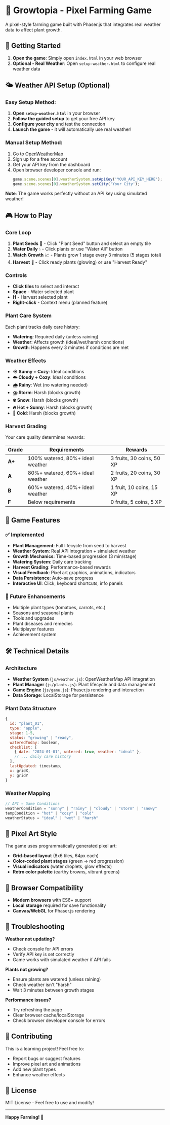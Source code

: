 # 🌱 Growtopia - Pixel Farming Game

A pixel-style farming game built with Phaser.js that integrates real weather data to affect plant growth.

## 🚀 Getting Started

1. **Open the game**: Simply open `index.html` in your web browser
2. **Optional - Real Weather**: Open `setup-weather.html` to configure real weather data

## 🌤️ Weather API Setup (Optional)

### Easy Setup Method:
1. **Open `setup-weather.html`** in your browser
2. **Follow the guided setup** to get your free API key
3. **Configure your city** and test the connection
4. **Launch the game** - it will automatically use real weather!

### Manual Setup Method:
1. Go to [OpenWeatherMap](https://openweathermap.org/api)
2. Sign up for a free account
3. Get your API key from the dashboard
4. Open browser developer console and run:
   ```javascript
   game.scene.scenes[0].weatherSystem.setApiKey('YOUR_API_KEY_HERE');
   game.scene.scenes[0].weatherSystem.setCity('Your City');
   ```

**Note**: The game works perfectly without an API key using simulated weather!

## 🎮 How to Play

### Core Loop
1. **Plant Seeds** 🌱 - Click "Plant Seed" button and select an empty tile
2. **Water Daily** 💧 - Click plants or use "Water All" button  
3. **Watch Growth** 📈 - Plants grow 1 stage every 3 minutes (5 stages total)
4. **Harvest** 🍎 - Click ready plants (glowing) or use "Harvest Ready"

### Controls
- **Click tiles** to select and interact
- **Space** - Water selected plant
- **H** - Harvest selected plant
- **Right-click** - Context menu (planned feature)

### Plant Care System
Each plant tracks daily care history:
- **Watering**: Required daily (unless raining)
- **Weather**: Affects growth (ideal/wet/harsh conditions)
- **Growth**: Happens every 3 minutes if conditions are met

### Weather Effects
- **☀️ Sunny + Cozy**: Ideal conditions
- **☁️ Cloudy + Cozy**: Ideal conditions  
- **🌧️ Rainy**: Wet (no watering needed)
- **⛈️ Storm**: Harsh (blocks growth)
- **❄️ Snow**: Harsh (blocks growth)
- **🔥 Hot + Sunny**: Harsh (blocks growth)
- **🥶 Cold**: Harsh (blocks growth)

### Harvest Grading
Your care quality determines rewards:

| Grade | Requirements | Rewards |
|-------|-------------|---------|
| **A+** | 100% watered, 80%+ ideal weather | 3 fruits, 30 coins, 50 XP |
| **A** | 80%+ watered, 60%+ ideal weather | 2 fruits, 20 coins, 30 XP |
| **B** | 60%+ watered, 40%+ ideal weather | 1 fruit, 10 coins, 15 XP |
| **F** | Below requirements | 0 fruits, 5 coins, 5 XP |

## 🎯 Game Features

### ✅ Implemented
- **Plant Management**: Full lifecycle from seed to harvest
- **Weather System**: Real API integration + simulated weather
- **Growth Mechanics**: Time-based progression (3 min/stage)
- **Watering System**: Daily care tracking
- **Harvest Grading**: Performance-based rewards
- **Visual Feedback**: Pixel art graphics, animations, indicators
- **Data Persistence**: Auto-save progress
- **Interactive UI**: Click, keyboard shortcuts, info panels

### 🔮 Future Enhancements
- Multiple plant types (tomatoes, carrots, etc.)
- Seasons and seasonal plants
- Tools and upgrades
- Plant diseases and remedies
- Multiplayer features
- Achievement system

## 🛠️ Technical Details

### Architecture
- **Weather System** (`js/weather.js`): OpenWeatherMap API integration
- **Plant Manager** (`js/plants.js`): Plant lifecycle and data management  
- **Game Engine** (`js/game.js`): Phaser.js rendering and interaction
- **Data Storage**: LocalStorage for persistence

### Plant Data Structure
```javascript
{
  id: "plant_01",
  type: "apple", 
  stage: 1-5,
  status: "growing" | "ready",
  wateredToday: boolean,
  checklist: [
    { date: "2024-01-01", watered: true, weather: "ideal" },
    // ... daily care history
  ],
  lastUpdated: timestamp,
  x: gridX,
  y: gridY
}
```

### Weather Mapping
```javascript
// API → Game Conditions
weatherCondition = "sunny" | "rainy" | "cloudy" | "storm" | "snowy"
tempCondition = "hot" | "cozy" | "cold"  
weatherStatus = "ideal" | "wet" | "harsh"
```

## 🎨 Pixel Art Style

The game uses programmatically generated pixel art:
- **Grid-based layout** (8x6 tiles, 64px each)
- **Color-coded plant stages** (green → red progression)
- **Visual indicators** (water droplets, glow effects)
- **Retro color palette** (earthy browns, vibrant greens)

## 📱 Browser Compatibility

- **Modern browsers** with ES6+ support
- **Local storage** required for save functionality
- **Canvas/WebGL** for Phaser.js rendering

## 🐛 Troubleshooting

**Weather not updating?**
- Check console for API errors
- Verify API key is set correctly
- Game works with simulated weather if API fails

**Plants not growing?**
- Ensure plants are watered (unless raining)
- Check weather isn't "harsh"
- Wait 3 minutes between growth stages

**Performance issues?**
- Try refreshing the page
- Clear browser cache/localStorage
- Check browser developer console for errors

## 🤝 Contributing

This is a learning project! Feel free to:
- Report bugs or suggest features
- Improve pixel art and animations
- Add new plant types
- Enhance weather effects

## 📄 License

MIT License - Feel free to use and modify!

---

**Happy Farming! 🌾** 